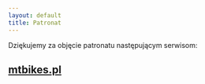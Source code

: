 ```yaml
---
layout: default
title: Patronat
---
```


Dziękujemy za objęcie patronatu następującym serwisom:

## [mtbikes.pl](http://mtbikes.pl/)

